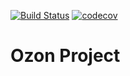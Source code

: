 [![Build Status](https://travis-ci.org/sergey-lb/ozon.svg?branch=master)](https://travis-ci.org/sergey-lb/ozon)
[![codecov](https://codecov.io/gh/sergey-lb/ozon/branch/master/graph/badge.svg)](https://codecov.io/gh/sergey-lb/ozon)

# Ozon Project